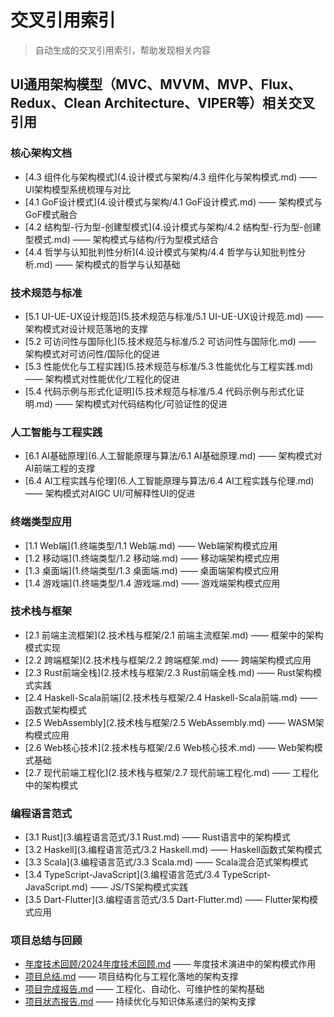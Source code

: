# 交叉引用索引

> 自动生成的交叉引用索引，帮助发现相关内容

## UI通用架构模型（MVC、MVVM、MVP、Flux、Redux、Clean Architecture、VIPER等）相关交叉引用

### 核心架构文档

- [4.3 组件化与架构模式](4.设计模式与架构/4.3 组件化与架构模式.md)  —— UI架构模型系统梳理与对比
- [4.1 GoF设计模式](4.设计模式与架构/4.1 GoF设计模式.md)  —— 架构模式与GoF模式融合
- [4.2 结构型-行为型-创建型模式](4.设计模式与架构/4.2 结构型-行为型-创建型模式.md)  —— 架构模式与结构/行为型模式结合
- [4.4 哲学与认知批判性分析](4.设计模式与架构/4.4 哲学与认知批判性分析.md)  —— 架构模式的哲学与认知基础

### 技术规范与标准

- [5.1 UI-UE-UX设计规范](5.技术规范与标准/5.1 UI-UE-UX设计规范.md)  —— 架构模式对设计规范落地的支撑
- [5.2 可访问性与国际化](5.技术规范与标准/5.2 可访问性与国际化.md)  —— 架构模式对可访问性/国际化的促进
- [5.3 性能优化与工程实践](5.技术规范与标准/5.3 性能优化与工程实践.md)  —— 架构模式对性能优化/工程化的促进
- [5.4 代码示例与形式化证明](5.技术规范与标准/5.4 代码示例与形式化证明.md)  —— 架构模式对代码结构化/可验证性的促进

### 人工智能与工程实践

- [6.1 AI基础原理](6.人工智能原理与算法/6.1 AI基础原理.md)  —— 架构模式对AI前端工程的支撑
- [6.4 AI工程实践与伦理](6.人工智能原理与算法/6.4 AI工程实践与伦理.md)  —— 架构模式对AIGC UI/可解释性UI的促进

### 终端类型应用

- [1.1 Web端](1.终端类型/1.1 Web端.md)  —— Web端架构模式应用
- [1.2 移动端](1.终端类型/1.2 移动端.md)  —— 移动端架构模式应用
- [1.3 桌面端](1.终端类型/1.3 桌面端.md)  —— 桌面端架构模式应用
- [1.4 游戏端](1.终端类型/1.4 游戏端.md)  —— 游戏端架构模式应用

### 技术栈与框架

- [2.1 前端主流框架](2.技术栈与框架/2.1 前端主流框架.md)  —— 框架中的架构模式实现
- [2.2 跨端框架](2.技术栈与框架/2.2 跨端框架.md)  —— 跨端架构模式应用
- [2.3 Rust前端全栈](2.技术栈与框架/2.3 Rust前端全栈.md)  —— Rust架构模式实践
- [2.4 Haskell-Scala前端](2.技术栈与框架/2.4 Haskell-Scala前端.md)  —— 函数式架构模式
- [2.5 WebAssembly](2.技术栈与框架/2.5 WebAssembly.md)  —— WASM架构模式应用
- [2.6 Web核心技术](2.技术栈与框架/2.6 Web核心技术.md)  —— Web架构模式基础
- [2.7 现代前端工程化](2.技术栈与框架/2.7 现代前端工程化.md)  —— 工程化中的架构模式

### 编程语言范式

- [3.1 Rust](3.编程语言范式/3.1 Rust.md)  —— Rust语言中的架构模式
- [3.2 Haskell](3.编程语言范式/3.2 Haskell.md)  —— Haskell函数式架构模式
- [3.3 Scala](3.编程语言范式/3.3 Scala.md)  —— Scala混合范式架构模式
- [3.4 TypeScript-JavaScript](3.编程语言范式/3.4 TypeScript-JavaScript.md)  —— JS/TS架构模式实践
- [3.5 Dart-Flutter](3.编程语言范式/3.5 Dart-Flutter.md)  —— Flutter架构模式应用

### 项目总结与回顾

- [年度技术回顾/2024年度技术回顾.md](年度技术回顾/2024年度技术回顾.md)  —— 年度技术演进中的架构模式作用
- [项目总结.md](项目总结.md)  —— 项目结构化与工程化落地的架构支撑
- [项目完成报告.md](项目完成报告.md)  —— 工程化、自动化、可维护性的架构基础
- [项目状态报告.md](项目状态报告.md)  —— 持续优化与知识体系递归的架构支撑

